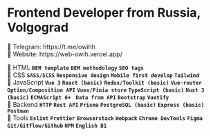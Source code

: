 <h1 align="left">Frontend Developer from Russia, Volgograd</h1>
🧊 Telegram: https://t.me/owihh
</br>
🧊 Website: https://web-owih.vercel.app/

🔷 HTML
**`BEM template`** **`BEM methodology`** **`SEO tags`**
</br>
🔷 CSS
**`SASS/SCSS`** **`Responsive design`** **`Mobile first develop`** **`Tailwind`**
</br>
🔷 JavaScript
**`Vue 3`** **`React (basic)`** **`Redux/Toolkit (basic)`** **`Vue-router`** **`Option/Composition API`** **`Vuex/Pinia store`** **`TypeScript (basic)`** **`Nuxt 3 (basic)`** **`ECMAScript 6+
`** **`Data from API`** **`Bootstrap`** **`Vuetify`**
</br>
🔷 Backend
**`HTTP`** **`Rest API`** **`Prisma`** **`PostgreSQL (basic)`** **`Express (basic)`** **`Postman`**
</br>
🔷 Tools
**`Eslint`** **`Prettier`** **`Browserstack`** **`Webpack`** **`Chrome DevTools`** **`Figma`** **`Git/Gitflow/Github`** **`NPM`** **`English B1`**
</br>
